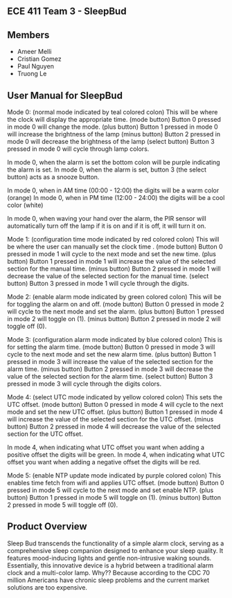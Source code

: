## ECE 411 Team 3 - SleepBud
## Members
- Ameer Melli
- Cristian Gomez
- Paul Nguyen
- Truong Le

## User Manual for SleepBud

Mode 0: (normal mode indicated by teal colored colon)
This will be where the clock will display the appropriate time.
(mode button) Button 0 pressed in mode 0 will change the mode.
(plus button) Button 1 pressed in mode 0 will increase the brightness of the lamp
(minus button) Button 2 pressed in mode 0 will decrease the brightness of the lamp
(select button) Button 3 pressed in mode 0 will cycle through lamp colors.

In mode 0, when the alarm is set the bottom colon will be purple indicating the alarm is set.
In mode 0, when the alarm is set, button 3 (the select button) acts as a snooze button.

In mode 0, when in AM time (00:00 - 12:00) the digits will be a warm color (orange)
In mode 0, when in PM time (12:00 - 24:00) the digits will be a cool color (white)

In mode 0, when waving your hand over the alarm, the PIR sensor will automatically turn off the lamp if it is on and if it is off, it will turn it on.


Mode 1: (configuration time mode indicated by red colored colon)
This will be where the user can manually set the clock time .
(mode button) Button 0 pressed in mode 1 will cycle to the next mode and set the new time.
(plus button) Button 1 pressed in mode 1 will increase the value of the selected section for the manual time.
(minus button) Button 2 pressed in mode 1 will decrease the value of the selected section for the manual time.
(select button) Button 3 pressed in mode 1 will cycle through the digits.



Mode 2: (enable alarm mode indicated by green colored colon)
This will be for toggling the alarm on and off.
(mode button) Button 0 pressed in mode 2 will cycle to the next mode and set the alarm.
(plus button) Button 1 pressed in mode 2 will toggle on (1).
(minus button) Button 2 pressed in mode 2 will toggle off (0).


Mode 3: (configuration alarm mode indicated by blue colored colon)
This is for setting the alarm time.
(mode button) Button 0 pressed in mode 3 will cycle to the next mode and set the new alarm time.
(plus button) Button 1 pressed in mode 3 will increase the value of the selected section for the alarm time.
(minus button) Button 2 pressed in mode 3 will decrease the value of the selected section for the alarm time.
(select button) Button 3 pressed in mode 3 will cycle through the digits colors.


Mode 4: (select UTC mode indicated by yellow colored colon)
This sets the UTC offset.
(mode button) Button 0 pressed in mode 4 will cycle to the next mode and set the new UTC offset.
(plus button) Button 1 pressed in mode 4 will increase the value of the selected section for the UTC offset.
(minus button) Button 2 pressed in mode 4 will decrease the value of the selected section for the UTC offset.

In mode 4, when indicating what UTC offset you want when adding a positive offset the digits will be green.
In mode 4, when indicating what UTC offset you want when adding a negative offset the digits will be red.

Mode 5: (enable NTP update mode indicated by purple colored colon)
This enables time fetch from wifi and applies UTC offset.
(mode button) Button 0 pressed in mode 5 will cycle to the next mode and set enable NTP.
(plus button) Button 1 pressed in mode 5 will toggle on (1).
(minus button) Button 2 pressed in mode 5 will toggle off (0).


## Product Overview
Sleep Bud transcends the functionality of a simple alarm clock, serving as a comprehensive sleep companion designed to enhance your sleep quality. It features mood-inducing lights and gentle non-intrusive waking sounds. Essentially, this innovative device is a hybrid between a traditional alarm clock and a multi-color lamp.
Why?? Because according to the CDC 70 million Americans have chronic sleep problems and the current market solutions are too expensive. 
